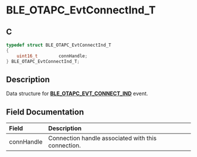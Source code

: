 # BLE_OTAPC_EvtConnectInd_T

## C

```c
typedef struct BLE_OTAPC_EvtConnectInd_T
{
    uint16_t        connHandle;
} BLE_OTAPC_EvtConnectInd_T;
```

## Description

Data structure for **[BLE_OTAPC_EVT_CONNECT_IND](GUID-077CD1BC-2971-434D-8292-8D749FABC643.md)** event.


## Field Documentation

|Field|Description|
|:---|:---|
|connHandle|Connection handle associated with this connection.|
